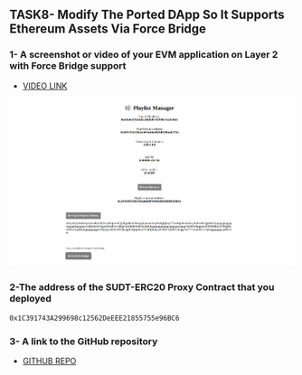 ## TASK8-  Modify The Ported DApp So It Supports Ethereum Assets Via Force Bridge

### 1- A screenshot or video of your EVM application on Layer 2 with Force Bridge support

- <a href="https://youtu.be/JTnz6wQHuWw"> VIDEO LINK </a>

<img src="https://github.com/0xtwoface/nervos-gitcoin/blob/master/t8/ss.png" />

### 2-The address of the SUDT-ERC20 Proxy Contract that you deployed

```bash
0x1C391743A299698c12562DeEEE21855755e96BC6
```

### 3-  A link to the GitHub repository

- <a href="https://github.com/0xtwoface/Nervos-Force-Bridge"> GITHUB REPO </a>

